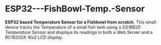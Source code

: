 # ESP32---FishBowl-Temp.-Sensor

**ESP32 based Temperature Sensor for a Fishbowl from scratch**. This small device tracks the Temperature of a small fish tank using a *DS18B20 Temperature Sensor* and displays its readings in both a *Web Server* and a *RC16202A 16x2 LCD display*.

